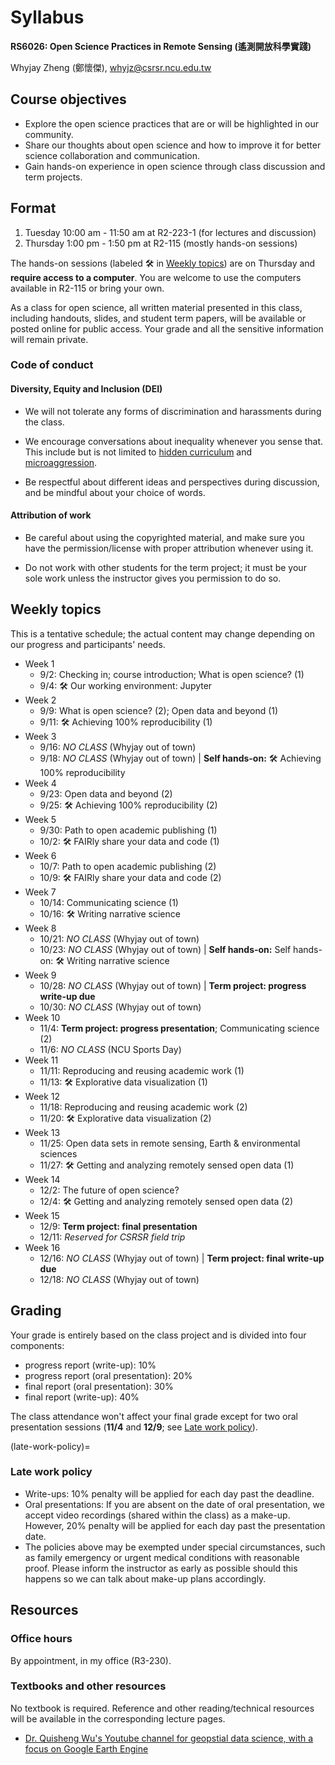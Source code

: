 # Syllabus

**RS6026: Open Science Practices in Remote Sensing (遙測開放科學實踐)**

Whyjay Zheng (鄭懷傑), whyjz@csrsr.ncu.edu.tw

## Course objectives

- Explore the open science practices that are or will be highlighted in our community. 
- Share our thoughts about open science and how to improve it for better science collaboration and communication. 
- Gain hands-on experience in open science through class discussion and term projects.

## Format

1. Tuesday 10:00 am - 11:50 am at R2-223-1 (for lectures and discussion)
2. Thursday 1:00 pm - 1:50 pm at R2-115  (mostly hands-on sessions)

The hands-on sessions (labeled 🛠️ in [Weekly topics](syllabus.html#weekly-topics)) are on Thursday and **require access to a computer**. You are welcome to use the computers available in R2-115 or bring your own.

As a class for open science, all written material presented in this class, including handouts, slides, and student term papers, will be available or posted online for public access. Your grade and all the sensitive information will remain private.

### Code of conduct

#### Diversity, Equity and Inclusion (DEI)

- We will not tolerate any forms of discrimination and harassments during the class. 

- We encourage conversations about inequality whenever you sense that. This include but is not limited to [hidden curriculum](https://en.wikipedia.org/wiki/Hidden_curriculum) and [microaggression](https://en.wikipedia.org/wiki/Microaggression). 

- Be respectful about different ideas and perspectives during discussion, and be mindful about your choice of words. 

#### Attribution of work

- Be careful about using the copyrighted material, and make sure you have the permission/license with proper attribution whenever using it.

- Do not work with other students for the term project; it must be your sole work unless the instructor gives you permission to do so.

## Weekly topics

This is a tentative schedule; the actual content may change depending on our progress and participants' needs.

- Week 1
  - 9/2: Checking in; course introduction; What is open science? (1)
  - 9/4: 🛠️ Our working environment: Jupyter
- Week 2
  - 9/9: What is open science? (2); Open data and beyond (1)
  - 9/11: 🛠️ Achieving 100% reproducibility (1)     
- Week 3
  - 9/16: *NO CLASS* (Whyjay out of town)          
  - 9/18: *NO CLASS* (Whyjay out of town)  |  **Self hands-on:** 🛠️ Achieving 100% reproducibility
- Week 4
  - 9/23: Open data and beyond (2)
  - 9/25: 🛠️ Achieving 100% reproducibility (2)    
- Week 5
  - 9/30: Path to open academic publishing (1)
  - 10/2: 🛠️ FAIRly share your data and code (1)
- Week 6
  - 10/7: Path to open academic publishing (2)
  - 10/9: 🛠️ FAIRly share your data and code (2)
- Week 7
  - 10/14: Communicating science (1)
  - 10/16: 🛠️ Writing narrative science
- Week 8
  - 10/21: *NO CLASS* (Whyjay out of town)    
  - 10/23: *NO CLASS* (Whyjay out of town)  |  **Self hands-on:** Self hands-on: 🛠️ Writing narrative science
- Week 9
  - 10/28: *NO CLASS* (Whyjay out of town)  |  **Term project: progress write-up due**
  - 10/30: *NO CLASS* (Whyjay out of town)   
- Week 10
  - 11/4: **Term project: progress presentation**; Communicating science (2)
  - 11/6: *NO CLASS* (NCU Sports Day)                     
- Week 11
  - 11/11: Reproducing and reusing academic work (1)
  - 11/13: 🛠️ Explorative data visualization (1)
- Week 12
  - 11/18: Reproducing and reusing academic work (2)
  - 11/20: 🛠️ Explorative data visualization (2)       
- Week 13
  - 11/25: Open data sets in remote sensing, Earth & environmental sciences
  - 11/27: 🛠️ Getting and analyzing remotely sensed open data (1)             
- Week 14
  - 12/2: The future of open science?
  - 12/4: 🛠️ Getting and analyzing remotely sensed open data (2)
- Week 15
  - 12/9: **Term project: final presentation**
  - 12/11: *Reserved for CSRSR field trip*
- Week 16
  - 12/16: *NO CLASS* (Whyjay out of town)  |  **Term project: final write-up due**
  - 12/18: *NO CLASS* (Whyjay out of town) 

  
## Grading

Your grade is entirely based on the class project and is divided into four components: 

- progress report (write-up): 10%
- progress report (oral presentation): 20%
- final report (oral presentation): 30%
- final report (write-up): 40%

The class attendance won't affect your final grade except for two oral presentation sessions (**11/4** and **12/9**; see [Late work policy](late-work-policy)).

(late-work-policy)=
### Late work policy

- Write-ups: 10% penalty will be applied for each day past the deadline. 
- Oral presentations: If you are absent on the date of oral presentation, we accept video recordings (shared within the class) as a make-up. However, 20% penalty will be applied for each day past the presentation date. 
- The policies above may be exempted under special circumstances, such as family emergency or urgent medical conditions with reasonable proof. Please inform the instructor as early as possible should this happens so we can talk about make-up plans accordingly.

## Resources

### Office hours

By appointment, in my office (R3-230).

### Textbooks and other resources 

No textbook is required. Reference and other reading/technical resources will be available in the corresponding lecture pages. 

- [Dr. Quisheng Wu's Youtube channel for geopstial data science, with a focus on Google Earth Engine](https://www.youtube.com/c/QiushengWu)